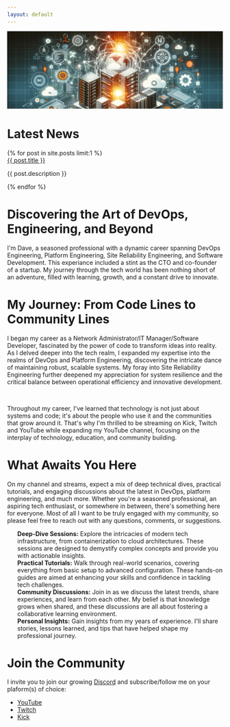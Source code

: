```yaml
---
layout: default
---
```


<div class="content-indent">
    <div class="content-wrapper">
        <div class="hero-wrapper">
            <div class="hero">
                <img src="/images/sre-hero.jpg" />
            </div>
        </div>
        <!-- <h1>Stream Status</h1>
        <div class="content-wrapper">
        <iframe width="396" height="247" src="https://www.youtube.com/embed/live_stream?channel=UCuZgVpvUQq66jIHsVOCh6Tw" frameborder="0" allow="accelerometer; autoplay; clipboard-write; encrypted-media; gyroscope; picture-in-picture" allowfullscreen></iframe>
        </div> -->
            <h1>Latest News</h1>
            {% for post in site.posts limit:1 %}
                <div class="content-wrapper">
                    <a href="{{ post.url }}">{{ post.title }}</a>
                    <p>{{ post.description }}</p>
                </div>
            {% endfor %}
        <h1>Discovering the Art of DevOps, Engineering, and Beyond</h1>
        <div class="content-wrapper">
            I'm Dave, a seasoned professional with a dynamic career spanning DevOps Engineering, Platform Engineering, Site Reliability Engineering, and Software Development. This experiance included a stint as the CTO and co-founder of a startup. My journey through the tech world has been nothing short of an adventure, filled with learning, growth, and a constant drive to innovate.
        </div>
        <h1>My Journey: From Code Lines to Community Lines</h1>
        <div class="content-wrapper">
            <p>I began my career as a Network Administrator/IT Manager/Software Developer, fascinated by the power of code to transform ideas into reality. As I delved deeper into the tech realm, I expanded my expertise into the realms of DevOps and Platform Engineering, discovering the intricate dance of maintaining robust, scalable systems. My foray into Site Reliability Engineering further deepened my appreciation for system resilience and the critical balance between operational efficiency and innovative development.</p>
            <p>&nbsp;</p>
            <p>Throughout my career, I've learned that technology is not just about systems and code; it's about the people who use it and the communities that grow around it. That's why I'm thrilled to be streaming on Kick, Twitch and YouTube while expanding my YouTube channel, focusing on the interplay of technology, education, and community building.</p>
        </div>
        <h1>What Awaits You Here</h1>
        <div class="content-wrapper">
            On my channel and streams, expect a mix of deep technical dives, practical tutorials, and engaging discussions about the latest in DevOps, platform engineering, and much more. Whether you're a seasoned professional, an aspiring tech enthusiast, or somewhere in between, there's something here for everyone. Most of all I want to be truly engaged with my community, so please feel free to reach out with any questions, comments, or suggestions.
            <div class="content-wrapper">
                <ul class="task-list">
                    <li class="task-list-item">
                        <b>Deep-Dive Sessions:</b> Explore the intricacies of modern tech infrastructure, from containerization to cloud architectures. These sessions are designed to demystify complex concepts and provide you with actionable insights.
                    </li>
                    <li class="task-list-item">
                        <b>Practical Tutorials:</b> Walk through real-world scenarios, covering everything from basic setup to advanced configuration. These hands-on guides are aimed at enhancing your skills and confidence in tackling tech challenges.
                    </li>
                    <li class="task-list-item">
                        <b>Community Discussions:</b> Join in as we discuss the latest trends, share experiences, and learn from each other. My belief is that knowledge grows when shared, and these discussions are all about fostering a collaborative learning environment.
                    </li>
                    <li class="task-list-item">
                        <b>Personal Insights:</b> Gain insights from my years of experience. I'll share stories, lessons learned, and tips that have helped shape my professional journey.
                    </li>
                </ul>
            </div>
        </div>
        <div class="content-wrapper">
        </div>
        <h1>Join the Community</h1>
        <div class="content-wrapper">
            I invite you to join our growing <a href="https://DevOpsDave.net/discord" target="_blank">Discord</a> and subscribe/follow me on your plaform(s) of choice:
            <div class="embed-wrapper">
                <ul>
                    <li><a href="https://www.youtube.com/@devopsdave" target="_blank">YouTube</a></li>
                    <li><a href="https://www.twitch.tv/devopsdave" target="_blank">Twitch</a></li>
                    <li><a href="https://kick.com/devopsdave" target="_blank">Kick</a></li>
                </ul>
            </div>
        </div>
    </div>
</div>

